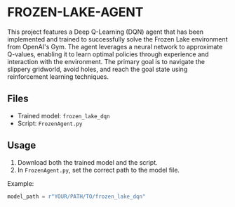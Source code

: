 # FROZEN-LAKE-AGENT

This project features a Deep Q-Learning (DQN) agent that has been implemented and trained to successfully solve the Frozen Lake environment from OpenAI's Gym. The agent leverages a neural network to approximate Q-values, enabling it to learn optimal policies through experience and interaction with the environment. The primary goal is to navigate the slippery gridworld, avoid holes, and reach the goal state using reinforcement learning techniques.
## Files

- Trained model: `frozen_lake_dqn`
- Script: `FrozenAgent.py`

## Usage

1. Download both the trained model and the script.
2. In `FrozenAgent.py`, set the correct path to the model file.

Example:

```python
model_path = r"YOUR/PATH/TO/frozen_lake_dqn"
